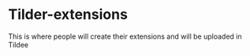 # Tilder-extensions
This is where people will create their extensions and will be uploaded in Tildee
